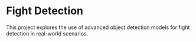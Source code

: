 # Fight Detection
 This project explores the use of advanced object detection models for fight detection in real-world scenarios.
